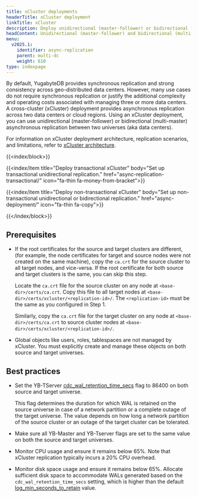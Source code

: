 ```yaml
---
title: xCluster deployments
headerTitle: xCluster deployment
linkTitle: xCluster
description: Deploy unidirectional (master-follower) or bidirectional (multi-master) asynchronous replication between two universes
headContent: Unidirectional (master-follower) and bidirectional (multi-master) replication
menu:
  v2025.1:
    identifier: async-replication
    parent: multi-dc
    weight: 610
type: indexpage
---
```

By default, YugabyteDB provides synchronous replication and strong consistency across geo-distributed data centers. However, many use cases do not require synchronous replication or justify the additional complexity and operating costs associated with managing three or more data centers. A cross-cluster (xCluster) deployment provides asynchronous replication across two data centers or cloud regions. Using an xCluster deployment, you can use unidirectional (master-follower) or bidirectional (multi-master) asynchronous replication between two universes (aka data centers).

For information on xCluster deployment architecture, replication scenarios, and limitations, refer to [xCluster architecture](../../../architecture/docdb-replication/async-replication/).

{{<index/block>}}

  {{<index/item
    title="Deploy transactional xCluster"
    body="Set up transactional unidirectional replication."
    href="async-replication-transactional/"
    icon="fa-thin fa-money-from-bracket">}}

  {{<index/item
    title="Deploy non-transactional xCluster"
    body="Set up non-transactional unidirectional or bidirectional replication."
    href="async-deployment/"
    icon="fa-thin fa-copy">}}

{{</index/block>}}

## Prerequisites

- If the root certificates for the source and target clusters are different, (for example, the node certificates for target and source nodes were not created on the same machine), copy the `ca.crt` for the source cluster to all target nodes, and vice-versa. If the root certificate for both source and target clusters is the same, you can skip this step.

    Locate the `ca.crt` file for the source cluster on any node at `<base-dir>/certs/ca.crt`. Copy this file to all target nodes at `<base-dir>/certs/xcluster/<replication-id>/`. The `<replication-id>` must be the same as you configured in Step 1.

    Similarly, copy the `ca.crt` file for the target cluster on any node at `<base-dir>/certs/ca.crt` to source cluster nodes at `<base-dir>/certs/xcluster/<replication-id>/`.

- Global objects like users, roles, tablespaces are not managed by xCluster. You must explicitly create and manage these objects on both source and target universes.

## Best practices

- Set the YB-TServer [cdc_wal_retention_time_secs](../../../reference/configuration/all-flags-yb-tserver/#cdc-wal-retention-time-secs) flag to 86400 on both source and target universe.

    This flag determines the duration for which WAL is retained on the source universe in case of a network partition or a complete outage of the target universe. The value depends on how long a network partition of the source cluster or an outage of the target cluster can be tolerated.

- Make sure all YB-Master and YB-Tserver flags are set to the same value on both the source and target universes.

- Monitor CPU usage and ensure it remains below 65%. Note that xCluster replication typically incurs a 20% CPU overhead.

- Monitor disk space usage and ensure it remains below 65%. Allocate sufficient disk space to accommodate WALs generated based on the `cdc_wal_retention_time_secs` setting, which is higher than the default [log_min_seconds_to_retain](../../../reference/configuration/yb-tserver/#log-min-seconds-to-retain) value.
